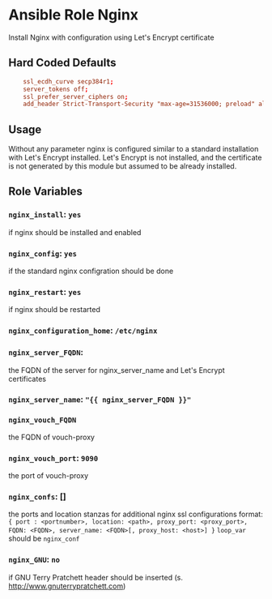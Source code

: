 # Ansible Role Nginx
Install Nginx with configuration using Let's Encrypt certificate

## Hard Coded Defaults

```conf
    ssl_ecdh_curve secp384r1;
    server_tokens off;
    ssl_prefer_server_ciphers on;
    add_header Strict-Transport-Security "max-age=31536000; preload" always;
```

## Usage
Without any parameter nginx is configured similar to a standard installation 
with Let's Encrypt installed.
Let's Encrypt is not installed, 
and the certificate is not generated by this module but assumed to be already installed.

## Role Variables

### `nginx_install`: `yes`

if nginx should be installed and enabled

### `nginx_config`: `yes`

if the standard nginx configration should be done

### `nginx_restart`: `yes`

if nginx should be restarted

### `nginx_configuration_home`: `/etc/nginx`

### `nginx_server_FQDN`:

the FQDN of the server for nginx_server_name and Let's Encrypt certificates

### `nginx_server_name`: `"{{ nginx_server_FQDN }}"`

### `nginx_vouch_FQDN`

the FQDN of vouch-proxy

### `nginx_vouch_port`: `9090`

the port of vouch-proxy

### `nginx_confs`: []

the ports and location stanzas for additional nginx ssl configurations
format: `{ port : <portnumber>, location: <path>, proxy_port: <proxy_port>, FQDN: <FQDN>, server_name: <FQDN>[, proxy_host: <host>] }`
`loop_var` should be `nginx_conf`

### `nginx_GNU`: `no`

if GNU Terry Pratchett header should be inserted (s. http://www.gnuterrypratchett.com)
